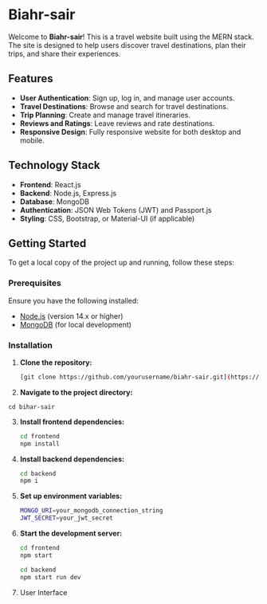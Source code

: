 # Biahr-sair

Welcome to **Biahr-sair**! This is a travel website built using the MERN stack. The site is designed to help users discover travel destinations, plan their trips, and share their experiences.

## Features

- **User Authentication**: Sign up, log in, and manage user accounts.
- **Travel Destinations**: Browse and search for travel destinations.
- **Trip Planning**: Create and manage travel itineraries.
- **Reviews and Ratings**: Leave reviews and rate destinations.
- **Responsive Design**: Fully responsive website for both desktop and mobile.

## Technology Stack

- **Frontend**: React.js
- **Backend**: Node.js, Express.js
- **Database**: MongoDB
- **Authentication**: JSON Web Tokens (JWT) and Passport.js
- **Styling**: CSS, Bootstrap, or Material-UI (if applicable)

## Getting Started

To get a local copy of the project up and running, follow these steps:

### Prerequisites

Ensure you have the following installed:

- [Node.js](https://nodejs.org/) (version 14.x or higher)
- [MongoDB](https://www.mongodb.com/try/download/community) (for local development)

### Installation

1. **Clone the repository:**

   ```bash
   [git clone https://github.com/yourusername/biahr-sair.git](https://github.com/Navnit7352/Bihar-Sair-Yatra-to-blissful-bihar.git)
   ```
2.  **Navigate to the project directory:**
   ```base
   cd bihar-sair
   ```
3. **Install frontend dependencies:**
   ```bash
   cd frontend
   npm install
   ```
4. **Install backend dependencies:**
   ```bash
   cd backend
   npm i
   ```
5. **Set up environment variables:**
   ```bash
   MONGO_URI=your_mongodb_connection_string
   JWT_SECRET=your_jwt_secret

   ```

6. **Start the development server:**
   ```bash
   cd frontend
   npm start

   ```
   ```bash
   cd backend
   npm start run dev
   ```
7. User Interface
   
